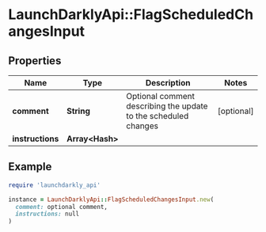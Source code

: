 # LaunchDarklyApi::FlagScheduledChangesInput

## Properties

| Name | Type | Description | Notes |
| ---- | ---- | ----------- | ----- |
| **comment** | **String** | Optional comment describing the update to the scheduled changes | [optional] |
| **instructions** | **Array&lt;Hash&gt;** |  |  |

## Example

```ruby
require 'launchdarkly_api'

instance = LaunchDarklyApi::FlagScheduledChangesInput.new(
  comment: optional comment,
  instructions: null
)
```

